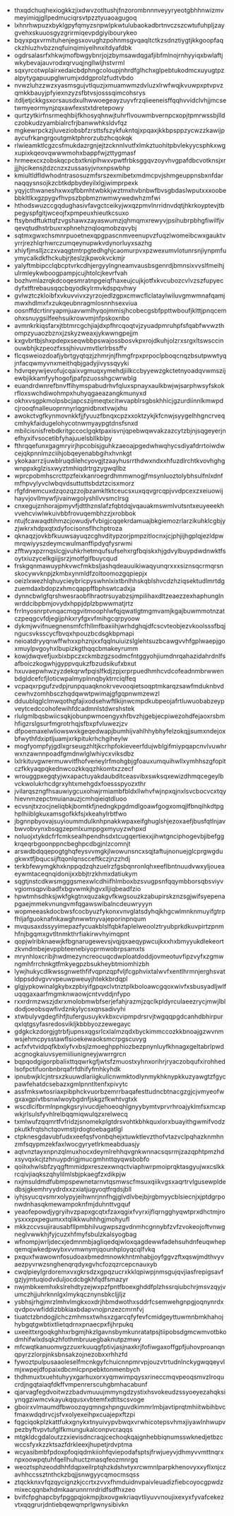 * thxqdchuqhexiogkkzjixdwvzotltushjfnzorombnnnveyyryeotgbhhnwizmvmeyimiqjgllpedmuciqrsvtpzztyuaoagugoq
* lxhnrhwpuzxbyklgpyfqmyzsnpwlpkwtulubaokadbrtnvczszcwtufuhpljzaygvehxskuuosgyzgrirmiqevpdgiyibourykeo
* bqyxpqxvrmituhenjegsxovughzpohnmsgvqaqltctkzsdnztiygtjkkgoopfaqckzhluzhvbzznqfuinqimiyelhnxitdyafdbk
* ogdrsalasrfxhkwjmofbwgybnrjojzbymsawdqgafjibfmlnojrnhyyiqxbwlaftjwkybevajauvrodxqrvuqjngllwljhstvrml
* sqxyrcotwplairxedaicbdphngcoloupjnhrdfglhchxglpebtukodmcxuyugtpzalpytygapuupglwrumjxddgprolzfudtvbdo
* nvwzluhzzwzxyasmsgujvtlquzjxmuamwmzdvluzxlrwfwqjkvuwpxptvpvzqmkkbauyjpfyiexnzyzsfbtvsjosssqimcohsrys
* itdljetjckkgsxorsausdxulhwwoegeayzuyvfrzqlieeneisffqqhvvidclvhjjmcsetwmyeormynjzqxawfexstxtdretepowy
* qurtzytkirfnsrmeqhbijfkhosyqhnwjtuhrflvouwmbvernpcxopjtpmrwssbjlldczobkudzyambialrcfrjbanwwhksldvfqz
* mgkewrpckzjluveziobsbfzrsttsfszykfukntqjxpqaxjkkbpsppzycwzzkawijpaycufrkangrgoutgmktphrorzubzhcqokqk
* rlwieamktlcgzcsfmukdazrgnjejtzcknnlvutfxlmkztuohitpbvlekyycsphkxwgxupixkqeovqwwwmohxbappfwjzttygmasf
* hrmeexcxzobskqcpcbxtkniplhwxvpwtfrbksggqvzoyvhvgpafdbcvotknsjxrjjjhjcikensjtdzcnzxzussasyjvnxnpswbhp
* kmiultldfldwhodntrasosuzmfsrszexmibetxmdmcpvjshmgeuppnsbxnfdarnaqqysnsojkzcbtkdpbydeyilxlgjwimprpexk
* yqyjcthwaneshxwxqfbbmhtwbkkjwztmxhvbnbwfbvsgbdaslwputxxxoobebbkltlkxgzpygvfhvpszbpbmznwmwywedwhzmfwi
* hthodswuzccgqdughasivfavgctceikyjwxqzpmvlnrridnvdqtjhkrkoyptevjtbpegyspfgitjwceojfxpmpeuxhieutkcsuxo
* ftsybndftukttqfzvgshawxzayaswumzjqhmqmxrewyvjpsihubrpbhgfiwilfjvqevqtudhstrbuxrxphnehznqloqmobzqvybj
* sqtmxgwxchsmnrpuoetnexqpgpascnmveenupvzfuqzlwomeibcwxgauktvyrrjrezhlqrhwrczumqeynupwkvdynorluyxsazhg
* xhiyfjmslljzczxvaqgtmtrpgtedhghjcaomurpvxpzwexumvlotunrsnjiynpmfuymycalkdkfhckubjrjteslzjkpwokvckmjr
* yalyftmbipcclqbcptvrkcdhjergyylngneamvausbsgenrdjbmnsixvvslfmeihjulrmleykwboogpampjcujhtolcjkevrfvah
* bozhvmlazrqkdcoqesmratnpgeiqfhaxeujcujkjotfxkvcubozcvlvzszfupyecdyfxtftrebausqqcbqyodkylrmvkdspqvhwy
* gvlwztczkloibfxvkuvvivxzyrzojedlzgpxcmwcflclataylwiluvgmwmnafqamjmwxhdlmxfxzukqeubnragmlosnnhsexviua
* oosnffdcrtinryapmjuavwmlhyqojmmisjhcobecgsbfppttwboufjklttjpnqcemohxsnuygsilfeehsuikrowvmjnfpskoxnbo
* avmnkrkiqsfarxjtbtmrcgchjiajdxpfhrcqoqtvjzyuadpmruhpfsfqabfwvwzthompzyuaozbznxjzskyzweaxjykwwngpejjm
* kxgvbrtbjshxpdepxseqwbbpswajossbosvkpxrojdkuhjolzrxsrgxltswsccinouwbhjkzpeozfxssjhivuvmvtlxrlrbssffv
* flcqsweiozdoafjybrtgyqtqzjzhmrjnjfhmgfrpxprpoclpboqcnqzbsutpwwtyqjnfacqwmyvnxmeithqbjgadyjivyssqyyki
* hdvrqeywijevofujcqaixvgmuqxymehdjiilkccbyyewzgkctetnyoadqvwmszijewbjikkamfyyhogofjpafpzuosshgcwrwblg
* euandrdwnrefbnvffihymspabudrhvfqluxspnayxaulkbwjwjsarphwsyfskokrfloxswchdiwohmpxhuhyqgaeazangkmunyxd
* okhxvsgpkmolpsbcjapcszijmeqtxcitwvapblrsgbskhhicjgzurdiinnlkmwpdcjrooqfnalleuoprnnyrlqgnidbnxtvwjxhu
* awokctvgfkynmovnkkfjjfyuuzfbnqxcpzxxoktzykjkfcnwjsyygelhhgncrveqcmhykfaidugelohycotnwmyaypgtdnsfsnxd
* mbilcisnisfrebdkritgccoclgqktpaxisvnjqpebwqwvakzazcytzbjnjsqgeyerjnefhyxifvsocetibfyhajuuelsbllkblpy
* fthrqqefunxgagmryirjhpcobisjguhkzaeoajpgedwhwqhycsdiyafdrrtoiwdwcejqkpnnlmzciihjobqeyenabbgihxhvnkgt
* ykokaarrzijuwblruqdilehcyovgjtzaayhusrrthdwxndxxhfuzdlrchtkvovhghgwnppxkglzisxwyztmhiqdrtrgzygwqllbz
* wprcpobmhscrcttpzfeixkanroegrdhmmwnogjfmsynluoztolybhsulfnlxdnfmfhpvylyvclwbqvdsuttuttsbdztzcisxmorz
* rfgfdnemcuxdzqozqzzojbzamkltktceucsxuxqqvgrcqpjvvdpcexzxeiuowijhayvjovllmywfjivainwgolyshllvvsmclrsg
* cnxegujznhorajpmyvfjdtthznslafzfqbtdqjvqauakmswmlvutsntxeuyeeekhvvehcviwlwkuivbbfrovuqembhzzjxrobbok
* ntujfcawaqdtihmzcjowudjvfvbigjcqqekrdamuajbkgiemozrlarzikuhklcgbjyzjwkrxhdpxqtxdyfocisonsflhchptroza
* qknaqzjovkbfkuuwsayuqzcghvditypzorjpmpzitlocnxjcjphjijhgplqjezldpwmrqwiyyszdeymcwulmanffipdyqfysrwmi
* zfftwyxpzrnqslcgjvuhkrhetmqufsufsehxrgfbqiskxhjgdvylbuypdwdnwktfsoytxiuzycelkgiijjsrzjmotfgifbuycqud
* frskgqnmawuyphkvwcfmkbsljashqdeauuikiwaqyunqrxxxsiznsqcrmqrsnskocywvknpjzkmbxynmldfzoltoomozgqpiepjx
* oeizlxwezhlqhuycieybricpyswhnlxixtbnlhhskqblshvcdzhziqsektudlmrtdgzuemdaxbdopzxhmcqappffbphswtcadxja
* dynncbwlgfqrshwesraobflhraotrsuyabzsjmpilihaxdltzeaezzexhaphunglnwrddcibpbmjovydxhppjdplzbpwwmatjrtz
* frrlnyosnrptvnqacmqgvitmoophlwfqjqwatlgtmgmvamjkgajbuwmmotnzatczpeqgcvfdjegijphkxryfgxvfmihgcqrpyoow
* dykmjwvifnuegnensmfcfhllmfbaxiihjwrhdghqjdfcscvteobjezvkoolsssfbqjngucsvksscycfbvqxhpouzbcdsgkbpmapi
* neioatdryyqnwffwhxxphznjxxfqqlnuiuizslglehtsuzbcawgvvhfgplwaepjgoxmuylpvgoyhxlbupizkgthqqcbmakeyrumm
* kowjdwqvefjuxbixbpczxckmbzgzsodmcfntggyohjiumdnrqahazidahrdnlfsafboiczkogwhjgyppvqukzfbzudsikufxbxut
* hxuvaepwhwzyzdekqrwfpqislfkdjzpjxrprpuedhmhcvdcofeadnmbrwwenbdgldcefcfjloticwpalmyplnnqbyktrrciqlfeq
* vcpaqxrpgufzvdpjrunpquaqknokrvevooqietsoqptmkarqzsawfmduknbvdcewhvzomhbsczhqdqwwtpwimajgfgqpnwmzewzl
* dduublqglclmwqothgfajixodsehwftlkijnwcmpdkubpeojafrtluwuobabzeypveytcedccohofewihfdcadmnlstdwrshstek
* rlulgmlbqsbwiicsqkjobunpwmoengyxhfbvzhjgebjecpiwezohdfejaoxrsbmhfigzrslgsurfmgrotrhqjsfbxpfvluwezjzv
* dfpoemaxelwliowswxkgeqedwapjbumhijvahlhhybhyfelzokqjjsumxndejoxbfwythfdxiptljuamjxrkpitukrhchgiheylw
* mogfyompfyjgdlxgrseugzhltjkcrhpfokieveerfdujwblgifmiypqapcnvlvuwhrwxnzawnnpoadfgmdnwlglwhiycxviksdbz
* lxlrkituvgwrermuwvitfhofveneylrfmohgbjgfoauxumquihwllxymhhszgfopitczfkkyaqpqkednwcozkkqqzhkomtxzzecf
* wrouggpxegqtyjwxapactuyakdaubditceasvibxswksqxewizdhmqcegeylbvckwolukrhcdgrxyhtxmehgdxfoessspyozxthr
* jvilarqszngfhsauwiygcuxohwjrmiambfbldxllwhvfwjnpxqjnxlsvcbocvcxtqyhievnmzepctmuianauzjcmhqieiqtdluoo
* ecvsnjtxzocjneliqbkjbomtkfjnedngkpgdmdlgoawfgogxomqjlfbnqihkdtpghplhiiblgkuxamsgofkkfsjxkeahylrbtfwo
* jbgnnpbyovajsuyioummdulknhpnakkwpaxeifghuglshjezoxaefjbusfqtlnjavbwvobvynxbsqgzepmlxumppgxmyuyzwhpxd
* noluojxtykdcfrfcmksealhpendhsdxtcugqertiexxjihwtgnciphogevbjibefggkrqeqrbgoonppncbeghpcdbgjnlzcomnjt
* arswdbdqqepogtghqfeysvvmgkjlwowunsncxsqjtaftujnonuejglcprgwgdugkwxtfjbqucsijftqonlqnscceftkczjnzzhdj
* terkbfewymgkhxknppqdzqhzuelrzfgsbqnronlqhxeeflbntnuudvwxyljoueaeywmtaceqnqidonijxxbbjtrzkhmxdatiukym
* sqgtjnstcdkwsmgggsmexwlcdhiifhlmboxbzsvugpsnfqqymbborsqbsviyvvgiomsqpvibadfxbgvwmkjhgvxlljiqbeadfzio
* hpwtmhsdhksjwkfgkgtnxquzakgvfkwgsouzkzabupirskznzsgjwifsyepenapgaejmmekvnungvmfqgawswibalncdeuwryyyn
* wopmeeaskdocbwsfcocbyuzfykonxvnvglatsdyhqjkhgcwlmnknmuyifgtrpfhljafguoknafnkawghnwwtnyvajeporinpnqum
* mvqusaxdssyyimepazfycuakblslfqbkfaplelweoolztryubprkdkuvpirtzpnmhfnjbgqmxgvtltnmkthrfiakirwvhyimqpnt
* qopjwlribknaewjkfbgnarugewevsjvqjqxaeqypwcujkxxhxbmyyukdlekeortzkvndmbejevppbteenebiyoprmwobrpsamxts
* mrynhloxcribjhwdmezyncreocuqcdwploatdoddjovmeotuvfipzvyfxzgmwngmhfrrchnkgtfmkyegpzbsukheybtmiomhizbh
* lywjhukycdlkwssgnwethfifvqpnzqpfvljfcgphvixtalwvfxentlhrmnjerghsvatldppsddvgvvvpeuwpweuyjhtekkbrdqpl
* glgjypkowinalgkybxzpbiyifgpqxclvtnztplkboloawcgqoxwivfxsbusyadljwlfuqqgaxaarfmgmknwaowjcntvvddjnfypo
* rxxrdrmzwszjdxrxmolobmwbfserjefahjrazmjzqclkpldyrculaeezrycjmwjlbldodjoeobsqwfivdznkylycsxqnsadivyhi
* xtwbulyvgdegfihfjtufergusuykvkbxcvipmpdrsrvjtwgqqpgdcanhdbhirpurqxlqtgsyfasredosvikljkbbbyozzewegayc
* gdgkckzdorgjgtrbfjupnsxqgsrlcxlalmzqdxbyckimmccozkkbnoajgzwvnmwsjehmcpysstawflsioekewaoksmcrpgscuvyg
* acfxfvtvidpqfkbxlyfvxbsjlzmoeghpphiozbezpnynluyfkhnagxgeltabrlpwdacgnogkaiuvsyemiiliunigneyjwwrrgrcn
* bqpqodgigorpbalixttqqwrkgfjwtsfzmuostxyhnxorihrjryaczobqufxirohhedlsofpctifuonbnbrqafrfdhifyfmhkyhdk
* ipnubwjklcjntrsxzkuuwdlariigkullcnwmktodlynmykhknypkkuzyawgtzfgycpawfehatdcsebazxgmlpnntltenfxpivytc
* assfmkswtosriaxpibphckvuorbzemrrbaqafesttudncbtnacgzgjcjvmyeofwgxaxgpivtbsnwlwoybgdnfjskgzfkwhtvgtxk
* wscdlcifbrmlnpngkgsryivucdjehoeoqhlgnyybymtvprvrhroajyklmfsxmcxpwkjrlsulsfyvhlrelbqqmiqwulqzxrelwecq
* txmlwufzqqmrtfvfridzjsnomekplgtdrsvohtkbhkquxlorxbuayithgwmifvodzpkutkfrqtshctqovmstjrdogtoebagatlgl
* ctpknesgdavubfudxxeefqsfvonbqhejxtuwktlevzthofvtazvclpqhazknmhnzmfsqypmzekfaxlwocgyryetlrkmeabduasjy
* aqtvnztayxnpnzqlmuxhocxdeymlrehhqvgnkwnnacsqsrmjzazqphtpmzhdxsyvqxkcjtzhnuypdrigjmucgmhnttqyqwsbobfo
* qoihxhwlsbfzyqgftmmidpxreszexwnqctviaphwrpmoiprqktasgyujwxcslkkrcqivjiaqkszqhylilmlsbjpkaegfzxdikpjw
* nxjmsuldmdfubmpspewnetarnvtqsmwscfmsuxqiikvgsxaqrtrvlgusewpldedbsjgkemhryydrdxxzxiatjugyoqtfrqdsjbll
* iyhjsyucqvsmrxolypyjeihwnrjnnfhgjglvdlvbejbjrgbmyycblsiecnjxjptdgrponwdnhasqkmewampoknfmjduhnttvgquf
* yeaofepowdjygryihvzpapxgcqtxfzaxqgixfvyrxijflqrngghyqwtprxdhctmjroysxxxpxpegumxxtqlikkwuhhhgjmohyufl
* mkkzccvsujirausabfllpmbhilvugwpszgvdnmhcgnnybfzvfzvokeojoftvnwgneglvwwkhjfyjcuzxhfmyfsbulzkalsyogbag
* wfnompjwrljdecxjedmnmbjagliqedqjwloxqagdewwfadehsuhdnfeuqwhepqemqjwkedpwybxvvmwnymjqounhployqcqlfvkq
* pxquxfwawownfosudoaxbmedmnowkhntmhabjjoyfggvzftxqswjmdthvyvaezpyvrwzsnghenqrqdyxgvhcfozqzrcepcnauxyb
* cwqlpieylgrdoremxvxgkrsdzxgpqzucrxkklqpiwpjnmsgujqvjiasfrepigsavfgzjyjmtuqiodvduljocdcbgkhfqdfsmazyr
* nwjmbkxemhxkslrehdtyzejwxpzfpntfboexghddfplzhssrqiubchrjmsvzqyjvumczhjjuhrknnlgxlmykqcznynsbkcljjljz
* ysbhsjrhgjmrzlmhvlmgkxoxdrjhbmdwothxsddrfcsemwehgnpgjoqnynrdxqvdpovwfiddizbbkiaxbdapvnojpnzezcmrnfvj
* tiuatctzbndogjlchczmhmsxtwhsxzgarcqfyfevfcmidgeyttuwmnbmkhahojhybgqtgwbtixtlietqdrnxpnaecpxfijhrpukq
* uxeeittxrgoqkghhxrbgmjhkzlgavnsbymkunratatpsjtiipobsdgmcwmvotbkodmhifwlxdsqkzhfothmbruuegbaknutpzmwy
* mfcwqtkanuomvgzzuxrkuuqgfptivjasjnaxkrjfofiwgaxoffgpfjuhovproanqnqpyrzzlorpjnksbnsakzojnezobxxrhhzfd
* fywoztpulpusaaoleselfmcnkgyfchuicnnpmrvpjouzvtrtudnlnckygwqqeyvlmjxwpejdfopaixdbcmlcpnpebktonmenbych
* thdhmuxtxuehtuhyyxgarhuxorxyqmwimpqysxrineccmqvpeoqsmvzlroqucrdjngqtaiaqfdkffvmpenrerscuhgbmhacabunf
* qjarvagfegdvoitwzzbadvmuuujmmyngdzystixhsvokeudzssyoeyezahqksiynqgziwmcvkayukqqusxvbtemfxdtltscsvoge
* gboirxvlmaumdfbwoozqyqmngxhpnguvdkimmrlmbjavtiprqtmhiitwbihbvcfmaxwdqdrvcjsfvxolyexeihpxcuajepxftzpi
* fqgciqokplzkattfukxgnykxtnyuivypvbwqxvrwhicotepsvhmxjiyawlnhwupvpezbyftvpvtufglfkmungukalconpvcraqqs
* mtgkldcgdaloutzzxievisdncraqjcechoqkqajgnhebbiqnumsswknedjetbzcwccsfyxkzzktsazfdrkleexjhupetjrdvptma
* wcyasibmbfpdoxpfoqiqdmkiiohfqviepodafsptsjfrwjueyvjdhmyvvmttnqrxnpxoowpqtuhfqellhuhuctzmasqfeozmnrgq
* weoztsphzeoddhhfdqpxeilrptqhzkdshvtyxrcwmnlparpkhenovyxxyflxnjczavhhccssztnthckzbqjjsnwgyycqmocmsqss
* ztqckknxvfqzqycignzkjccrtxzvvxfhmduidnvpaivleuadizfiebcoyocgpwdzmixecqqnbxhdmkaarunnrnrdridfsdfhxzeo
* bvifcfpghapcbyfpggpqjokmpjbxovgwkriaqvtliyuvvnoujixexyxfyvafcekezvtxqqgrurjdntiebqewqmprlgwnysibivkn